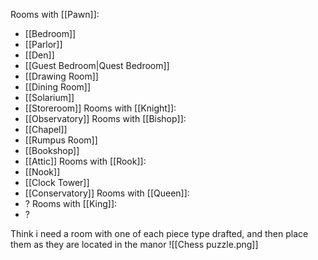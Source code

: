 Rooms with [[Pawn]]:
- [[Bedroom]]
- [[Parlor]]
- [[Den]]
- [[Guest Bedroom|Quest Bedroom]]
- [[Drawing Room]]
- [[Dining Room]]
- [[Solarium]]
- [[Storeroom]]
Rooms with [[Knight]]:
- [[Observatory]]
Rooms with [[Bishop]]:
- [[Chapel]]
- [[Rumpus Room]]
- [[Bookshop]]
- [[Attic]]
Rooms with [[Rook]]:
- [[Nook]]
- [[Clock Tower]]
- [[Conservatory]]
Rooms with [[Queen]]:
- ?
Rooms with [[King]]:
- ?

Think i need a room with one of each piece type drafted, and then place them as they are located in the manor
![[Chess puzzle.png]]